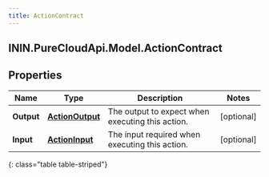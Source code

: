 ```yaml
---
title: ActionContract
---
```

## ININ.PureCloudApi.Model.ActionContract

## Properties

|Name | Type | Description | Notes|
|------------ | ------------- | ------------- | -------------|
| **Output** | [**ActionOutput**](ActionOutput.html) | The output to expect when executing this action. | [optional] |
| **Input** | [**ActionInput**](ActionInput.html) | The input required when executing this action. | [optional] |
{: class="table table-striped"}



